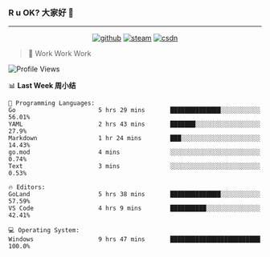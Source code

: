 ### R u OK? 大家好 👋

___

<p align="center">
  <a href="https://bigkjp97.github.io/"><img src="https://img.shields.io/badge/-GitPage-lightgrey" alt="github"></a>
  <a href="https://steamcommunity.com/id/bigkjp/"><img src="https://img.shields.io/badge/-Steam-black" alt="steam"></a>
  <a href="https://blog.csdn.net/qq_38986088"><img src="https://img.shields.io/badge/CSDN-cf000e" alt="csdn"></a>
</p>

> 🧟 Work Work Work

<!--START_SECTION:kjp readme-->
![Profile Views](http://img.shields.io/badge/Mi%20Amigos%E2%99%82%EF%B8%8F-0-ff69b4)

📊 **Last Week 周小结** 

```text
💬 Programming Languages: 
Go                       5 hrs 29 mins       ██████████████░░░░░░░░░░░   56.01% 
YAML                     2 hrs 43 mins       ███████░░░░░░░░░░░░░░░░░░   27.9% 
Markdown                 1 hr 24 mins        ███░░░░░░░░░░░░░░░░░░░░░░   14.43% 
go.mod                   4 mins              ░░░░░░░░░░░░░░░░░░░░░░░░░   0.74% 
Text                     3 mins              ░░░░░░░░░░░░░░░░░░░░░░░░░   0.53%

🔥 Editors: 
GoLand                   5 hrs 38 mins       ██████████████░░░░░░░░░░░   57.59% 
VS Code                  4 hrs 9 mins        ██████████░░░░░░░░░░░░░░░   42.41%

💻 Operating System: 
Windows                  9 hrs 47 mins       █████████████████████████   100.0%

```


<!--END_SECTION:kjp readme-->

<!--
**bigkjp97/bigkjp97** is a ✨ _special_ ✨ repository because its `README.md` (this file) appears on your GitHub profile.

Here are some ideas to get you started:

- 🔭 I’m currently working on ...
- 🌱 I’m currently learning ...
- 👯 I’m looking to collaborate on ...
- 🤔 I’m looking for help with ...
- 💬 Ask me about ...
- 📫 How to reach me: ...
- 😄 Pronouns: ...
- ⚡ Fun fact: ... -->
